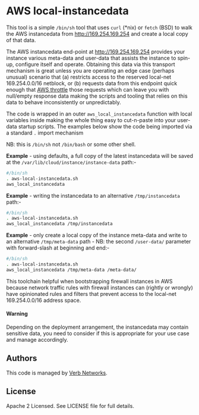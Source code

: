 # AWS local-instancedata

This tool is a simple `/bin/sh` tool that uses `curl` (*nix) or `fetch` (BSD) to walk the AWS instancedata 
from http://169.254.169.254 and create a local copy of that data.

The AWS instancedata end-point at http://169.254.169.254 provides your instance various meta-data and 
user-data that assists the instance to spin-up, configure itself and operate.  Obtaining this data via 
this transport mechanism is great unless you are operating an edge case (perhaps unusual) scenario 
that (a) restricts access to the reserved local-net 169.254.0.0/16 netblock, or (b) requests data from 
this endpoint quick enough that [AWS throttle](https://docs.aws.amazon.com/AWSEC2/latest/UserGuide/ec2-instance-metadata.html#instancedata-data-retrieval) 
those requests which can leave you with null/empty response data making the scripts and tooling that 
relies on this data to behave inconsistently or unpredictably.

The code is wrapped in an outer `aws_local_instancedata` function with local variables inside making 
the whole thing easy to cut-n-paste into your user-data startup scripts.  The examples below show the 
code being imported via a standard `.` import mechanism

NB: this is `/bin/sh` not `/bin/bash` or some other shell.

**Example** - using defaults, a full copy of the latest instancedata will be saved at 
the `/var/lib/cloud/instance/instance-data` path:-
```bash
#/bin/sh 
. aws-local-instancedata.sh
aws_local_instancedata
```

**Example** - writing the instancedata to an alternative `/tmp/instancedata` path:-
```bash
#/bin/sh 
. aws-local-instancedata.sh
aws_local_instancedata /tmp/instancedata
```

**Example** - only create a local copy of the instance meta-data and write to an 
alternative `/tmp/meta-data` path - NB: the second `/user-data/` parameter with 
forward-slash at beginning and end:-
```bash
#/bin/sh 
. aws-local-instancedata.sh
aws_local_instancedata /tmp/meta-data /meta-data/
```

This toolchain helpful when bootstrapping firewall instances in AWS because network traffic rules with 
firewall instances can (rightly or wrongly) have opinionated rules and filters that prevent access to 
the local-net 169.254.0.0/16 address space.

#### Warning
Depending on the deployment arrangement, the instancedata may contain sensitive data, you need to consider
if this is appropriate for your use case and manage accordingly.

## Authors
This code is managed by [Verb Networks](https://github.com/verbnetworks).

## License
Apache 2 Licensed. See LICENSE file for full details.
